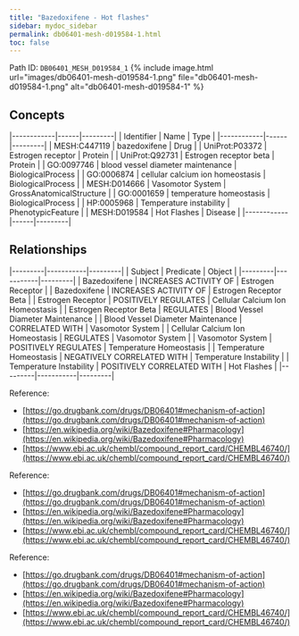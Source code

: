 ```yaml
---
title: "Bazedoxifene - Hot flashes"
sidebar: mydoc_sidebar
permalink: db06401-mesh-d019584-1.html
toc: false 
---
```



Path ID: `DB06401_MESH_D019584_1`
{% include image.html url="images/db06401-mesh-d019584-1.png" file="db06401-mesh-d019584-1.png" alt="db06401-mesh-d019584-1" %}

## Concepts

|------------|------|---------|
| Identifier | Name | Type    |
|------------|------|---------|
| MESH:C447119 | bazedoxifene | Drug |
| UniProt:P03372 | Estrogen receptor | Protein |
| UniProt:Q92731 | Estrogen receptor beta | Protein |
| GO:0097746 | blood vessel diameter maintenance | BiologicalProcess |
| GO:0006874 | cellular calcium ion homeostasis | BiologicalProcess |
| MESH:D014666 | Vasomotor System | GrossAnatomicalStructure |
| GO:0001659 | temperature homeostasis | BiologicalProcess |
| HP:0005968 | Temperature instability | PhenotypicFeature |
| MESH:D019584 | Hot Flashes | Disease |
|------------|------|---------|

## Relationships

|---------|-----------|---------|
| Subject | Predicate | Object  |
|---------|-----------|---------|
| Bazedoxifene | INCREASES ACTIVITY OF | Estrogen Receptor |
| Bazedoxifene | INCREASES ACTIVITY OF | Estrogen Receptor Beta |
| Estrogen Receptor | POSITIVELY REGULATES | Cellular Calcium Ion Homeostasis |
| Estrogen Receptor Beta | REGULATES | Blood Vessel Diameter Maintenance |
| Blood Vessel Diameter Maintenance | CORRELATED WITH | Vasomotor System |
| Cellular Calcium Ion Homeostasis | REGULATES | Vasomotor System |
| Vasomotor System | POSITIVELY REGULATES | Temperature Homeostasis |
| Temperature Homeostasis | NEGATIVELY CORRELATED WITH | Temperature Instability |
| Temperature Instability | POSITIVELY CORRELATED WITH | Hot Flashes |
|---------|-----------|---------|

Reference: 
  - [https://go.drugbank.com/drugs/DB06401#mechanism-of-action](https://go.drugbank.com/drugs/DB06401#mechanism-of-action)
  - [https://en.wikipedia.org/wiki/Bazedoxifene#Pharmacology](https://en.wikipedia.org/wiki/Bazedoxifene#Pharmacology)
  - [https://www.ebi.ac.uk/chembl/compound_report_card/CHEMBL46740/](https://www.ebi.ac.uk/chembl/compound_report_card/CHEMBL46740/)

Reference: 
  - [https://go.drugbank.com/drugs/DB06401#mechanism-of-action](https://go.drugbank.com/drugs/DB06401#mechanism-of-action)
  - [https://en.wikipedia.org/wiki/Bazedoxifene#Pharmacology](https://en.wikipedia.org/wiki/Bazedoxifene#Pharmacology)
  - [https://www.ebi.ac.uk/chembl/compound_report_card/CHEMBL46740/](https://www.ebi.ac.uk/chembl/compound_report_card/CHEMBL46740/)

Reference: 
  - [https://go.drugbank.com/drugs/DB06401#mechanism-of-action](https://go.drugbank.com/drugs/DB06401#mechanism-of-action)
  - [https://en.wikipedia.org/wiki/Bazedoxifene#Pharmacology](https://en.wikipedia.org/wiki/Bazedoxifene#Pharmacology)
  - [https://www.ebi.ac.uk/chembl/compound_report_card/CHEMBL46740/](https://www.ebi.ac.uk/chembl/compound_report_card/CHEMBL46740/)
